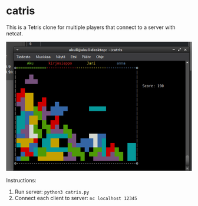 # catris

This is a Tetris clone for multiple players that connect to a server with netcat.

![Screenshot](screenshot.png)

Instructions:
1. Run server: `python3 catris.py`
2. Connect each client to server: `nc localhost 12345`
